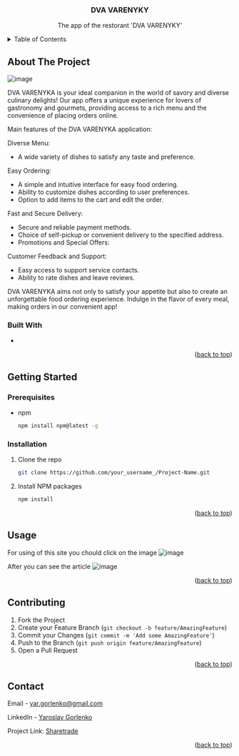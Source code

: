 
<a name="readme-top"></a>

  <h3 align="center">DVA VARENYKY</h3>

  <p align="center">
    The app of the restorant 'DVA VARENYKY'
    <br />
</div>

<details>
  <summary>Table of Contents</summary>
  <ol>
    <li>
      <a href="#about-the-project">About The Project</a>
      <ul>
        <li><a href="#built-with">Built With</a></li>
      </ul>
    </li>
    <li>
      <a href="#getting-started">Getting Started</a>
      <ul>
        <li><a href="#prerequisites">Prerequisites</a></li>
        <li><a href="#installation">Installation</a></li>
      </ul>
    </li>
    <li><a href="#usage">Usage</a></li>
    <li><a href="#contributing">Contributing</a></li>
    <li><a href="#contact">Contact</a></li>
  </ol>
</details>



<!-- ABOUT THE PROJECT -->
## About The Project
![image](https://github.com/WarriorOFlonelinesS/financial_market_news_blog/assets/98014616/a928b680-19a5-4718-b198-8fce7da8f994)


 DVA VARENYKA is your ideal companion in the world of savory and diverse culinary delights! Our app offers a unique experience for lovers of gastronomy and gourmets, providing access to a rich menu and the convenience of placing orders online.

Main features of the DVA VARENYKA application:

Diverse Menu:

+ A wide variety of dishes to satisfy any taste and preference.

Easy Ordering:

+ A simple and intuitive interface for easy food ordering. 
+ Ability to customize dishes according to user preferences. 
+ Option to add items to the cart and edit the order. 

Fast and Secure Delivery:

+ Secure and reliable payment methods.
+ Choice of self-pickup or convenient delivery to the specified address.
+ Promotions and Special Offers:

Customer Feedback and Support:

+ Easy access to support service contacts.
+ Ability to rate dishes and leave reviews. 

DVA VARENYKA aims not only to satisfy your appetite but also to create an unforgettable food ordering experience. Indulge in the flavor of every meal, making orders in our convenient app!

### Built With

* 

<p align="right">(<a href="#readme-top">back to top</a>)</p>



<!-- GETTING STARTED -->
## Getting Started
### Prerequisites

* npm
  ```sh
  npm install npm@latest -g
  ```

### Installation

1. Clone the repo
   ```sh
   git clone https://github.com/your_username_/Project-Name.git
   ```
2. Install NPM packages
   ```sh
   npm install
   ```

<p align="right">(<a href="#readme-top">back to top</a>)</p>

## Usage

For using of this site you chould click on the image
![image](https://github.com/WarriorOFlonelinesS/financial_market_news_blog/assets/98014616/a928b680-19a5-4718-b198-8fce7da8f994)

After you can see the article
![image](https://github.com/WarriorOFlonelinesS/financial_market_news_blog/assets/98014616/3778999b-6fe3-491c-ac2c-968e2eb3be71)


<p align="right">(<a href="#readme-top">back to top</a>)</p>

## Contributing

1. Fork the Project
2. Create your Feature Branch (`git checkout -b feature/AmazingFeature`)
3. Commit your Changes (`git commit -m 'Add some AmazingFeature'`)
4. Push to the Branch (`git push origin feature/AmazingFeature`)
5. Open a Pull Request

<p align="right">(<a href="#readme-top">back to top</a>)</p>

## Contact

Email - yar.gorlenko@gmail.com

LinkedIn - [Yaroslav Gorlenko](https://www.linkedin.com/in/yaroslav-gorlenko-a6bb60297/)

Project Link: [Sharetrade](https://github.com/WarriorOFlonelinesS/financial_market_news_blog)

<p align="right">(<a href="#readme-top">back to top</a>)</p>

[product-screenshot]: images/screenshot.png
[Next.js]: https://img.shields.io/badge/next.js-20232A?style=for-the-badge&logo=nextdotjs&logoColor=white
[Next-url]: https://nextjs.org/
[React.js]: https://img.shields.io/badge/React-20232A?style=for-the-badge&logo=react&logoColor=61DAFB
[React-url]: https://reactjs.org/
[Firebase]: https://img.shields.io/badge/firebase-20232A?style=for-the-badge&logo=firebase&logoColor=yellow
[Firebase-url]: https://firebase.google.com/
